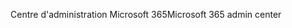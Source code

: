 <span data-ttu-id="de3a9-101">Centre d'administration Microsoft 365</span><span class="sxs-lookup"><span data-stu-id="de3a9-101">Microsoft 365 admin center</span></span>